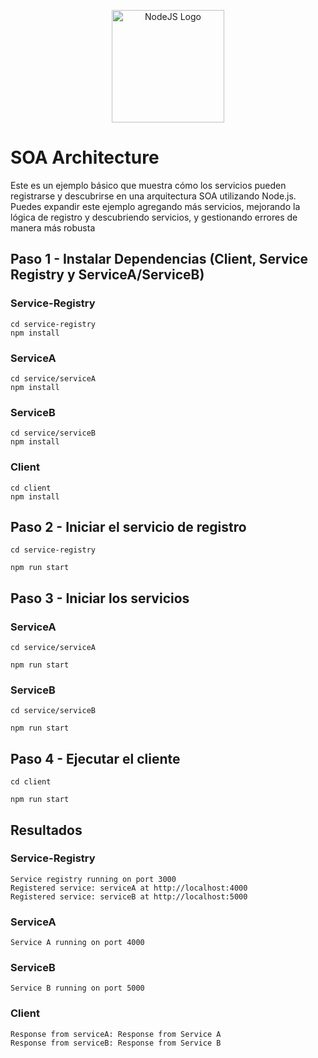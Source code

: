 <p align="center">
  <img src="https://upload.wikimedia.org/wikipedia/commons/thumb/d/d9/Node.js_logo.svg/300px-Node.js_logo.svg.png" width="180" alt="NodeJS Logo" />
</p>

# SOA Architecture

Este es un ejemplo básico que muestra cómo los servicios pueden registrarse y descubrirse en una arquitectura SOA utilizando Node.js. Puedes expandir este ejemplo agregando más servicios, mejorando la lógica de registro y descubriendo servicios, y gestionando errores de manera más robusta

## Paso 1 - Instalar Dependencias (Client, Service Registry y ServiceA/ServiceB)

### Service-Registry

```
cd service-registry
npm install
```

### ServiceA

```
cd service/serviceA
npm install
```

### ServiceB

```
cd service/serviceB
npm install
```

### Client

```
cd client
npm install
```

## Paso 2 - Iniciar el servicio de registro

```
cd service-registry
```

```
npm run start
```

## Paso 3 - Iniciar los servicios

### ServiceA

```
cd service/serviceA
```

```
npm run start
```

### ServiceB

```
cd service/serviceB
```

```
npm run start
```

## Paso 4 - Ejecutar el cliente

```
cd client
```

```
npm run start
```

## Resultados

### Service-Registry

```
Service registry running on port 3000
Registered service: serviceA at http://localhost:4000
Registered service: serviceB at http://localhost:5000
```

### ServiceA

```
Service A running on port 4000
```

### ServiceB

```
Service B running on port 5000
```

### Client

```
Response from serviceA: Response from Service A
Response from serviceB: Response from Service B
```
